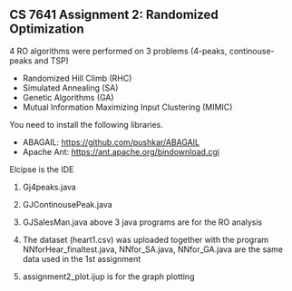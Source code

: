 ## CS 7641 Assignment 2: Randomized Optimization
4 RO algorithms were performed on 3 problems (4-peaks, continouse-peaks and TSP)
- Randomized Hill Climb (RHC)
- Simulated Annealing (SA)
- Genetic Algorithms (GA)
- Mutual Information Maximizing Input Clustering (MIMIC)

You need to install the following libraries.
- ABAGAIL: https://github.com/pushkar/ABAGAIL
- Apache Ant: https://ant.apache.org/bindownload.cgi

Elcipse is the IDE

1. Gj4peaks.java
2. GJContinousePeak.java
3. GJSalesMan.java
   above 3 java programs are for the RO analysis
   
4. The dataset (heart1.csv) was uploaded together with the program
   NNforHear_finaltest.java,   NNfor_SA.java, NNfor_GA.java are the same data used in the 1st assignment
      
5. assignment2_plot.ijup is for the graph plotting 



